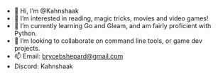 - 👋 Hi, I’m @Kahnshaak
- 👀 I’m interested in reading, magic tricks, movies and video games!
- 🌱 I’m currently learning Go and Gleam, and am fairly proficient with Python.
- 💞️ I’m looking to collaborate on command line tools, or game dev projects.
- 📫 Email: brycebshepard@gmail.com
-    Discord: Kahnshaak

<!---
Kahnshaak/Kahnshaak is a ✨ special ✨ repository because its `README.md` (this file) appears on your GitHub profile.
You can click the Preview link to take a look at your changes.
--->
